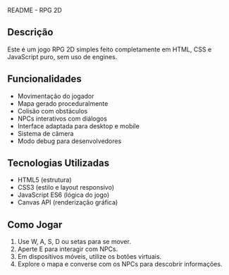 README - RPG 2D
## Descrição
Este é um jogo RPG 2D simples feito completamente em HTML, CSS e JavaScript puro, sem uso de engines.

## Funcionalidades
- Movimentação do jogador
- Mapa gerado proceduralmente
- Colisão com obstáculos
- NPCs interativos com diálogos
- Interface adaptada para desktop e mobile
- Sistema de câmera
- Modo debug para desenvolvedores

## Tecnologias Utilizadas
- HTML5 (estrutura)
- CSS3 (estilo e layout responsivo)
- JavaScript ES6 (lógica do jogo)
- Canvas API (renderização gráfica)

## Como Jogar
1. Use W, A, S, D ou setas para se mover.
2. Aperte E para interagir com NPCs.
3. Em dispositivos móveis, utilize os botões virtuais.
4. Explore o mapa e converse com os NPCs para descobrir informações.